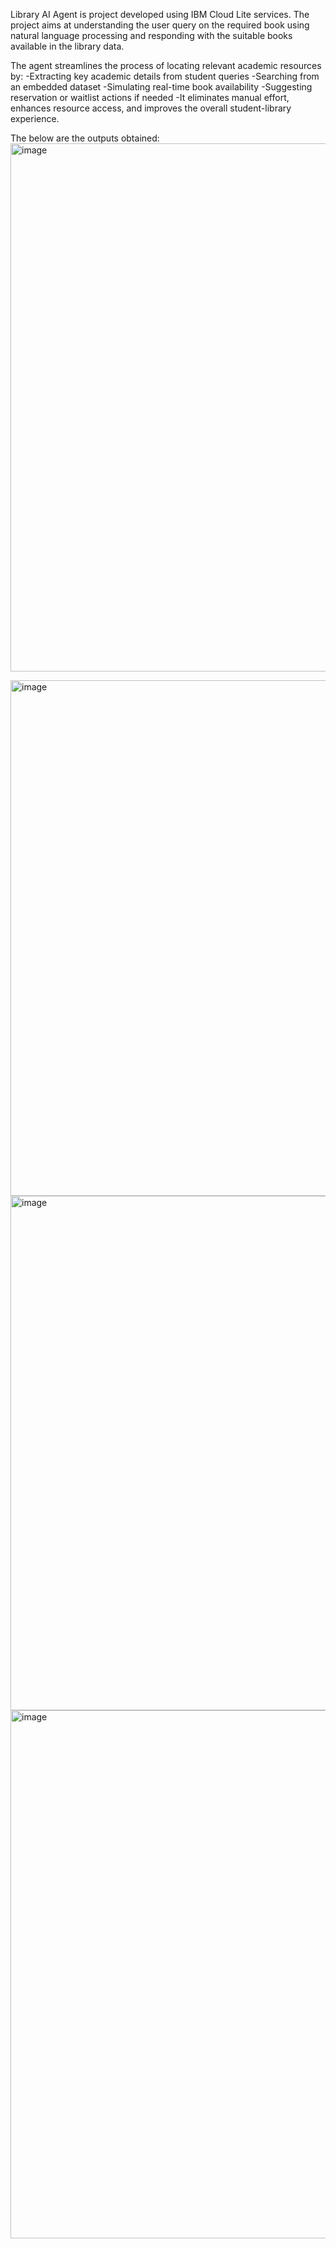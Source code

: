 Library AI Agent is project developed using IBM Cloud Lite services. The project aims at understanding the user query on the required book using natural language processing and responding with the suitable books
available in the library data.


The agent streamlines the process of locating relevant academic resources by:
-Extracting key academic details from student queries
-Searching from an embedded dataset
-Simulating real-time book availability
-Suggesting reservation or waitlist actions if needed
-It eliminates manual effort, enhances resource access, and improves the overall student-library experience.



The below are the outputs obtained:
<img width="1908" height="845" alt="image" src="https://github.com/user-attachments/assets/76ecb09b-e4cb-42cb-bb24-6a6c37408f59" />

<img width="1846" height="825" alt="image" src="https://github.com/user-attachments/assets/fbba4942-90c5-4502-afaf-f0397e632c9d" />

<img width="1841" height="823" alt="image" src="https://github.com/user-attachments/assets/eafe2328-a1b4-44e2-95bc-c05395e29ef8" />

<img width="1879" height="845" alt="image" src="https://github.com/user-attachments/assets/27568bfc-d49f-4398-8491-c6e6999ae615" />



